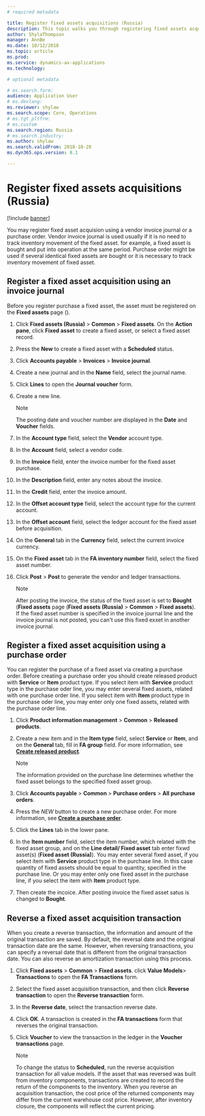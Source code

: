 ```yaml
---
# required metadata

title: Register fixed assets acquisitions (Russia)
description: This topic walks you through registering fixed assets acquisitions for Microsoft Dynamics 365 for Finance and Operations in Russia.
author: ShylaThompson
manager: AnnBe
ms.date: 10/12/2018
ms.topic: article
ms.prod: 
ms.service: dynamics-ax-applications
ms.technology: 

# optional metadata

# ms.search.form:
audience: Application User
# ms.devlang: 
ms.reviewer: shylaw
ms.search.scope: Core, Operations
# ms.tgt_pltfrm: 
# ms.custom
ms.search.region: Russia
# ms.search.industry: 
ms.author: shylaw
ms.search.validFrom: 2018-10-28
ms.dyn365.ops.version: 8.1

---
```


# Register fixed assets acquisitions (Russia)

[!include [banner](../includes/banner.md)]

You may register fixed asset acquision using a vendor invoice journal or a purchase order. Vendor invoice journal is used usually if it is no need to track inventory movement of the fixed asset. for example, a fixed asset is bought and put into operation at the same period. Purchase order might be used if several identical fixed assets are bought or it is necessary to track inventory movement of fixed asset.    

## Register a fixed asset acquisition using an invoice journal 

Before you register purchase a fixed asset, the asset must be registered on the <STRONG>Fixed assets</STRONG> page ().

1.  Click **Fixed assets (Russia)** \> **Common** \> **Fixed assets**. On the **Action pane**, click **Fixed asset** to create a fixed asset, or select a fixed asset record.

2.  Press the **New** to create a fixed asset with a **Scheduled** status.
    
3.  Click **Accounts payable** \> **Invoices** \> **Invoice journal**.

4.  Create a new journal and in the **Name** field, select the journal name.

5.  Click **Lines** to open the **Journal voucher** form.

6.  Create a new line.
    
    > [!NOTE]
    > <P>The posting date and voucher number are displayed in the <STRONG>Date</STRONG> and <STRONG>Voucher</STRONG> fields.</P>

7.  In the **Account type** field, select the  **Vendor** account type. 
  
8.  In the **Account** field, select a vendor code.

9. In the **Invoice** field, enter the invoice number for the fixed asset purchase.

10. In the **Description** field, enter any notes about the invoice.

11. In the **Credit** field, enter the invoice amount.

12. In the **Offset account type** field, select the account type for the current account.

13. In the **Offset account** field, select the ledger account for the fixed asset before acquisition.

14. On the **General** tab in the **Currency** field, select the current invoice currency.

15. On the **Fixed asset** tab in the **FA inventory number** field, select the fixed asset number.

16. Click **Post** \> **Post** to generate the vendor and ledger transactions.
    
    > [!NOTE]
    > After posting the invoice, the status of the fixed asset is set to **Bought** (**Fixed assets** page (**Fixed assets (Russia)** \> **Common** \> **Fixed assets**). If the fixed asset number is specified in the invoice journal line and the invoice journal is not posted, you can't use this fixed exxet in another invoice journal.
    
## Register a fixed asset acquisition using a purchase order 

You can register the purchase of a fixed asset via creating a purchase order. Before creating a purchase order you should create released product with **Service** or **Item** product type. If you select item with **Service** product type in the purchase oder line, you may enter several fixed assets, related with one purchase order line. If you select item with **Item** product type in the purchase oder line, you may enter only one fixed assets, related with the purchase order line.  


1.  Click **Product information management** \> **Common** \> **Released products**.

2.  Create a new item and in the **Item type** field, select **Service** or **Item**, and on the **General** tab, fill in **FA group** field. For more information, see **[Create released product](../../supply-chain/pim/tasks/create-released-product-single-company)**.

    > [!NOTE]
    > The information provided on the purchase line determines whether the fixed asset belongs to the specified fixed asset group.
    
3.  Click **Accounts payable** \> **Common** \> **Purchase orders** \> **All purchase orders**.
4.  Press the *NEW* button to create a new purchase order. For more information, see **[Create a purchase order](../../supply-chain/procurement/tasks/create-purchase-order)**.
5.  Click the **Lines** tab in the lower pane.
6.  In the **Item number** field, select the item number, which related with the fixed asset group, and on the **Line detail/ Fixed asset** tab enter fixwd asset(s) (**Fixed asset (Russia)**). You may enter several fixed asset, if you select item with **Service** product type in the purchase line. In this case quantity of fixed assets should be equal to quantity, specified in the purchase line. Or you may enter only one fixed asset in the purchase line, if you select the item with **Item** product type.

7. Then  create the incoice. After posting invoice the fixed asset satus is changed to **Bought**.
    

## Reverse a fixed asset acquisition transaction    
    
When you create a reverse transaction, the information and amount of the original transaction are saved. By default, the reversal date and the original transaction date are the same. However, when reversing transactions, you can specify a reversal date that is different from the original transaction date. You can also reverse an amortization transaction using this process. 

1.  Click **Fixed assets** \> **Common** \> **Fixed assets**. click **Value Models**\> **Transactions** to open the **FA Transactions** form.

2.  Select the fixed asset acquisition transaction, and then click **Reverse transaction** to open the **Reverse transaction** form.

3.  In the **Reverse date**, select the transaction reverse date.

4.  Click **OK**. A transaction is created in the **FA transactions** form that reverses the original transaction.

5.  Click **Voucher** to view the transaction in the ledger in the **Voucher transactions** page.
    

    > [!NOTE]
    > To change the status to **Scheduled**, run the reverse acquisition transaction for all value models. If the asset that was reversed was built from inventory components, transactions are created to record the return of the components to the inventory. When you reverse an acquisition transaction, the cost price of the returned components may differ from the current warehouse cost price. However, after inventory closure, the components will reflect the current pricing.



      
